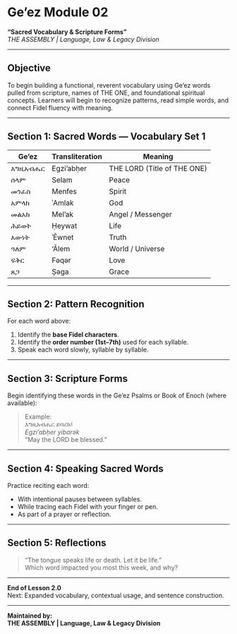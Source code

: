 
# Ge’ez Module 02  
**“Sacred Vocabulary & Scripture Forms”**  
*THE ASSEMBLY | Language, Law & Legacy Division*

---

## Objective  
To begin building a functional, reverent vocabulary using Ge’ez words pulled from scripture, names of THE ONE, and foundational spiritual concepts. Learners will begin to recognize patterns, read simple words, and connect Fidel fluency with meaning.

---

## Section 1: Sacred Words — Vocabulary Set 1

| Ge’ez        | Transliteration | Meaning        |
|--------------|------------------|----------------|
| እግዚአብሔር     | Egzi’abḥer        | THE LORD (Title of THE ONE) |
| ሰላም         | Selam             | Peace          |
| መንፈስ         | Menfes            | Spirit         |
| አምላክ         | ʾAmlak            | God            |
| መልአክ         | Mel’ak            | Angel / Messenger |
| ሕይወት        | Ḥeywat            | Life           |
| እውነት         | ʾĒwnet            | Truth          |
| ዓለም         | ‘Ālem             | World / Universe |
| ፍቅር          | Fəqər             | Love           |
| ጸጋ          | Ṣəga              | Grace          |

---

## Section 2: Pattern Recognition  
For each word above:
1. Identify the **base Fidel characters**.
2. Identify the **order number (1st–7th)** used for each syllable.
3. Speak each word slowly, syllable by syllable.

---

## Section 3: Scripture Forms

Begin identifying these words in the Ge’ez Psalms or Book of Enoch (where available):

> Example:  
> እግዚአብሔር ይባረክ፤  
> *Egzi’abḥer yibarək*  
> “May the LORD be blessed.”

---

## Section 4: Speaking Sacred Words

Practice reciting each word:
- With intentional pauses between syllables.
- While tracing each Fidel with your finger or pen.
- As part of a prayer or reflection.

---

## Section 5: Reflections

> “The tongue speaks life or death. Let it be life.”  
Which word impacted you most this week, and why?

---

**End of Lesson 2.0**  
Next: Expanded vocabulary, contextual usage, and sentence construction.

---

**Maintained by:**  
**THE ASSEMBLY | Language, Law & Legacy Division**
